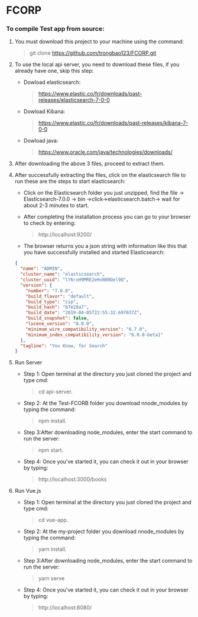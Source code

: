 # FCORP

### To compile Test app from source:

1. You must download this project to your machine using the command:

   > git clone https://github.com/trongbao123/FCORP.git

2. To use the local api server, you need to download these files, if you already have one, skip this step:

   - Dowload elasticsearch:
     > https://www.elastic.co/fr/downloads/past-releases/elasticsearch-7-0-0
   - Dowload Kibana:
     > https://www.elastic.co/fr/downloads/past-releases/kibana-7-0-0
   - Dowload java:
     > https://www.oracle.com/java/technologies/downloads/

3. After downloading the above 3 files, proceed to extract them.

4. After successfully extracting the files, click on the elasticsearch file to run these are the steps to start elasticsearch:

   - Click on the Elasticsearch folder you just unzipped, find the file -> Elasticsearch-7.0.0 -> bin ->click->elasticsearch.batch-> wait for about 2-3 minutes to start.

   - After completing the installation process you can go to your browser to check by entering:
     > http://localhost:9200/
   - The browser returns you a json string with information like this that you have successfully installed and started Elasticsearch:

   ```json
   {
     "name": "ADMIN",
     "cluster_name": "elasticsearch",
     "cluster_uuid": "lY6rxH9MRE2eHxN00Qel9Q",
     "version": {
       "number": "7.0.0",
       "build_flavor": "default",
       "build_type": "zip",
       "build_hash": "b7e28a7",
       "build_date": "2019-04-05T22:55:32.697037Z",
       "build_snapshot": false,
       "lucene_version": "8.0.0",
       "minimum_wire_compatibility_version": "6.7.0",
       "minimum_index_compatibility_version": "6.0.0-beta1"
     },
     "tagline": "You Know, for Search"
   }
   ```

5. Run Server

   - Step 1: Open terminal at the directory you just cloned the project and type cmd:
     > cd api-server.
   - Step 2: At the Test-FCORB folder you download nnode_modules by typing the command:
     > npm install.
   - Step 3:After downloading node_modules, enter the start command to run the server:
     > npm start.

   * Step 4: Once you've started it, you can check it out in your browser by typing:

     > http://localhost:3000/books

6. Run Vue.js

   - Step 1: Open terminal at the directory you just cloned the project and type cmd:
     > cd vue-app.
   - Step 2: At the my-project folder you download nnode_modules by typing the command:
     > yarn install.

   * Step 3:After downloading node_modules, enter the start command to run the server:

     > yarn serve

   - Step 4: Once you've started it, you can check it out in your browser by typing:
     > http://localhost:8080/
